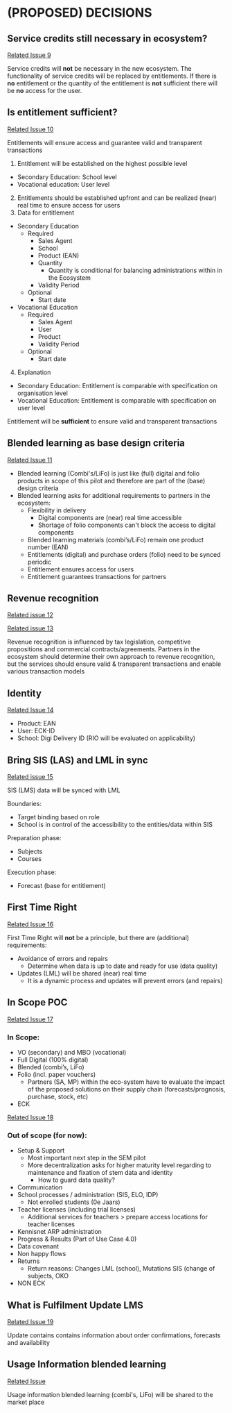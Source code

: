 # (PROPOSED) DECISIONS

## Service credits still necessary in ecosystem?
[Related Issue 9](https://github.com/stichtingsem/functional-overview/issues/9)

Service credits will **not** be necessary in the new ecosystem. The functionality of service credits will be replaced by entitlements. If there is **no** entitlement or the quantity of the entitlement is **not** sufficient there will be **no** access for the user.

## Is entitlement sufficient?
[Related Issue 10](https://github.com/stichtingsem/functional-overview/issues/10)

Entitlements will ensure access and guarantee valid and transparent transactions

1. Entitlement will be established on the highest possible level
  - Secondary Education: School level
  - Vocational education: User level
2. Entitlements should be established upfront and can be realized (near) real time to ensure access for users
3. Data for entitlement
  - Secondary Education
     - Required 
        - Sales Agent
        - School
        - Product (EAN)
        - Quantity
          - Quantity is conditional for balancing administrations within in the Ecosystem
        - Validity Period
     - Optional
        - Start date
  - Vocational Education
     - Required   
        - Sales Agent
        - User
        - Product
        - Validity Period
     - Optional
        - Start date
4. Explanation
  - Secondary Education: Entitlement is comparable with specification on organisation level
  - Vocational Education: Entitlement is comparable with specification on user level

Entitlement will be **sufficient** to ensure valid and transparent transactions

## Blended learning as base design criteria
[Related Issue 11](https://github.com/stichtingsem/functional-overview/issues/11)

- Blended learning (Combi's/LiFo) is just like (full) digital and folio products in scope of this pilot and therefore are part of the (base) design criteria
- Blended learning asks for additional requirements to partners in the ecosystem:
  - Flexibility in delivery
    - Digital components are (near) real time accessible
    - Shortage of folio components can't block the access to digital components
  - Blended learning materials (combi’s/LiFo) remain one product number (EAN)
  - Entitlements (digital) and purchase orders (folio) need to be synced periodic
  - Entitlement ensures access for users
  - Entitlement guarantees transactions for partners

## Revenue recognition
[Related issue 12](https://github.com/stichtingsem/functional-overview/issues/12)

[Related issue 13](https://github.com/stichtingsem/functional-overview/issues/13)

Revenue recognition is influenced by tax legislation, competitive propositions and commercial contracts/agreements. Partners in the ecosystem should determine their own approach to revenue recognition, but the services should ensure valid & transparent transactions and enable various transaction models

## Identity
[Related Issue 14](https://github.com/stichtingsem/functional-overview/issues/14)

- Product: EAN
- User: ECK-ID
- School: Digi Delivery ID (RIO will be evaluated on applicability)

## Bring SIS (LAS) and LML in sync
[Related issue 15](https://github.com/stichtingsem/functional-overview/issues/15)

SIS (LMS) data will be synced with LML

Boundaries:
- Target binding based on role
- School is in control of the accessibility to the entities/data within SIS

Preparation phase:
- Subjects
- Courses

Execution phase:
- Forecast (base for entitlement)

## First Time Right
[Related Issue 16](https://github.com/stichtingsem/functional-overview/issues/16)

First Time Right will **not** be a principle, but there are (additional) requirements:
- Avoidance of errors and repairs
    - Determine when data is up to date and ready for use (data quality)
- Updates (LML) will be shared (near) real time
    - It is a dynamic process and updates will prevent errors (and repairs)
    
## In Scope POC
[Related Issue 17](https://github.com/stichtingsem/functional-overview/issues/17)

### In Scope:
- VO (secondary) and MBO (vocational)
- Full Digital (100% digital)
- Blended (combi’s, LiFo)
- Folio (incl. paper vouchers)
    - Partners (SA, MP) within the eco-system have to evaluate the impact of the proposed solutions on their supply chain (forecasts/prognosis, purchase, stock, etc)
- ECK

[Related Issue 18](https://github.com/stichtingsem/functional-overview/issues/18)

### Out of scope (for now):
- Setup & Support
    - Most important next step in the SEM pilot
    - More decentralization asks for higher maturity level regarding to maintenance and fixation of stem data and identity 
      - How to guard data quality?
- Communication 
- School processes / administration (SIS, ELO, IDP)
    - Not enrolled students (0e Jaars)
- Teacher licenses (including trial licenses)
    - Additional services for teachers > prepare access locations for teacher licenses
- Kennisnet ARP administration
- Progress & Results (Part of Use Case 4.0)
- Data covenant 
- Non happy flows
- Returns
    - Return reasons: Changes LML (school), Mutations SIS (change of subjects, OKO
- NON ECK

## What is Fulfilment Update LMS
[Related Issue 19](https://github.com/stichtingsem/functional-overview/issues/19)

Update contains contains information about order confirmations, forecasts and availability

## Usage Information blended learning
[Related Issue](https://github.com/stichtingsem/functional-overview/issues/20)

Usage information blended learning (combi's, LiFo) will be shared to the market place
